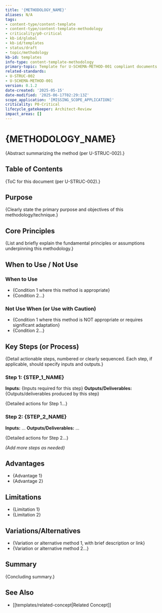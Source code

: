 ```yaml
---
title: '{METHODOLOGY_NAME}'
aliases: N/A
tags:
- content-type/content-template
- content-type/content-template-methodology
- criticality/p0-critical
- kb-id/global
- kb-id/templates
- status/draft
- topic/methodology
kb-id: templates
info-type: content-template-methodology
primary-topic: Template for U-SCHEMA-METHOD-001 compliant documents
related-standards:
- U-STRUC-002
- U-SCHEMA-METHOD-001
version: 0.1.2
date-created: '2025-05-15'
date-modified: '2025-06-17T02:29:13Z'
scope_application: '[MISSING_SCOPE_APPLICATION]'
criticality: P0-Critical
lifecycle_gatekeeper: Architect-Review
impact_areas: []
---
```

# {METHODOLOGY_NAME}

{Abstract summarizing the method (per U-STRUC-002).}

## Table of Contents

{ToC for this document (per U-STRUC-002).}

## Purpose

{Clearly state the primary purpose and objectives of this methodology/technique.}

## Core Principles

{List and briefly explain the fundamental principles or assumptions underpinning this methodology.}

## When to Use / Not Use

### When to Use
- {Condition 1 where this method is appropriate}
- {Condition 2...}

### Not Use When (or Use with Caution)
- {Condition 1 where this method is NOT appropriate or requires significant adaptation}
- {Condition 2...}

## Key Steps (or Process)

{Detail actionable steps, numbered or clearly sequenced. Each step, if applicable, should specify inputs and outputs.}

### Step 1: {STEP_1_NAME}
**Inputs:** {Inputs required for this step}
**Outputs/Deliverables:** {Outputs/deliverables produced by this step}

{Detailed actions for Step 1...}

### Step 2: {STEP_2_NAME}
**Inputs:** ...
**Outputs/Deliverables:** ...

{Detailed actions for Step 2...}

*(Add more steps as needed)*

## Advantages

- {Advantage 1}
- {Advantage 2}

## Limitations

- {Limitation 1}
- {Limitation 2}

## Variations/Alternatives

- {Variation or alternative method 1, with brief description or link}
- {Variation or alternative method 2...}

## Summary

{Concluding summary.}

## See Also

- [[templates/related-concept|Related Concept]]
